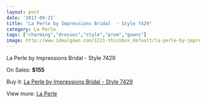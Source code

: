 ```yaml
---
layout: post
date: '2017-09-21'
title: "La Perle by Impressions Bridal  - Style 7429"
category: La Perle
tags: ["charming","dresses","style","prom","gowns"]
image: http://www.idealgown.com/1221-thickbox_default/la-perle-by-impressions-bridal-style-7429.jpg
---
```

La Perle by Impressions Bridal  - Style 7429

On Sales: **$155**
<a href="https://www.idealgown.com/en/la-perle/569-la-perle-by-impressions-bridal-style-7429.html"><amp-img layout="responsive" width="600" height="600" src="//www.idealgown.com/1221-thickbox_default/la-perle-by-impressions-bridal-style-7429.jpg" alt="La Perle by Impressions Bridal  - Style 7429 0" /></a>
<a href="https://www.idealgown.com/en/la-perle/569-la-perle-by-impressions-bridal-style-7429.html"><amp-img layout="responsive" width="600" height="600" src="//www.idealgown.com/1222-thickbox_default/la-perle-by-impressions-bridal-style-7429.jpg" alt="La Perle by Impressions Bridal  - Style 7429 1" /></a>

Buy it: [La Perle by Impressions Bridal  - Style 7429](https://www.idealgown.com/en/la-perle/569-la-perle-by-impressions-bridal-style-7429.html "La Perle by Impressions Bridal  - Style 7429")

View more: [La Perle](https://www.idealgown.com/en/8-la-perle "La Perle")